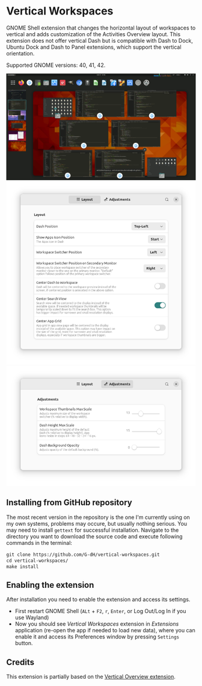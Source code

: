 # Vertical Workspaces

GNOME Shell extension that changes the horizontal layout of workspaces to vertical and adds customization of the Activities Overview layout.
This extension does not offer vertical Dash but is compatible with Dash to Dock, Ubuntu Dock and Dash to Panel extensions, which support the vertical orientation.

Supported GNOME versions: 40, 41, 42.

![Various Overview Layouts](screenshots/vertical-workspaces.gif)
![Settings window](screenshots/screenshot.png)
![Settings window](screenshots/screenshot1.png)


## Installing from GitHub repository
The most recent version in the repository is the one I'm currently using on my own systems, problems may occure, but usually nothing serious.
You may need to install `gettext` for successful installation.
Navigate to the directory you want to download the source code and execute following commands in the terminal:

    git clone https://github.com/G-dH/vertical-workspaces.git
    cd vertical-workspaces/
    make install


## Enabling the extension
After installation you need to enable the extension and access its settings.

- First restart GNOME Shell (`ALt` + `F2`, `r`, `Enter`, or Log Out/Log In if you use Wayland)
- Now you should see *Vertical Workspaces* extension in *Extensions* application (re-open the app if needed to load new data), where you can enable it and access its Preferences window by pressing `Settings` button.

## Credits
This extension is partially based on the [Vertical Overview extension](https://github.com/RensAlthuis/vertical-overview).
